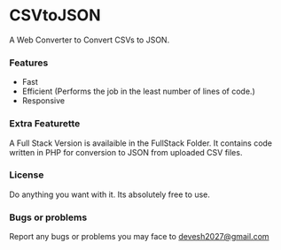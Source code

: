 # CSVtoJSON
A Web Converter to Convert CSVs to JSON.

### Features

<ul>
  <li>Fast</li>
  <li>Efficient (Performs the job in the least number of lines of code.)</li>
  <li>Responsive</li>
</ul>

### Extra Featurette

A Full Stack Version is availaible in the FullStack Folder. It contains code written in PHP for conversion to JSON from uploaded CSV files.

### License

Do anything you want with it. Its absolutely free to use.

### Bugs or problems

Report any bugs or problems you may face to devesh2027@gmail.com

